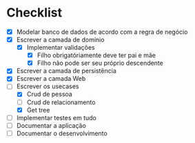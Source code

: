 # Checklist
- [x] Modelar banco de dados de acordo com a regra de negócio
- [x] Escrever a camada de domínio
    - [x] Implementar validações
      - [x] Filho obrigatóriamente deve ter pai e mãe
      - [x] Filho não pode ser seu próprio descendente
- [x] Escrever a camada de persistência
- [x] Escrever a camada Web
- [ ] Escrever os usecases
  - [x] Crud de pessoa
  - [ ] Crud de relacionamento
  - [x] Get tree
- [ ] Implementar testes em tudo
- [ ] Documentar a aplicação
- [ ] Documentar o desenvolvimento